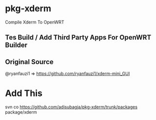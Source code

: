 # pkg-xderm
Compile Xderm To OpenWRT

## Tes Build / Add Third Party Apps For OpenWRT Builder

## Original Source

@ryanfauzi1 => https://github.com/ryanfauzi1/xderm-mini_GUI


# Add This 

svn co https://github.com/adisubagja/pkg-xderm/trunk/packages package/xderm
